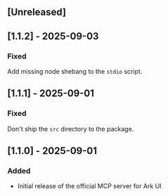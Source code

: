 ## [Unreleased]

## [1.1.2] - 2025-09-03

### Fixed

Add missing node shebang to the `stdio` script.

## [1.1.1] - 2025-09-01

### Fixed

Don't ship the `src` directory to the package.

## [1.1.0] - 2025-09-01

### Added

- Initial release of the official MCP server for Ark UI
